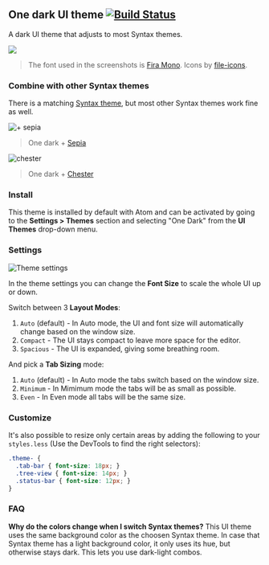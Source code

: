 ## One dark UI theme [![Build Status](https://travis-ci.org/atom/.svg?branch=master)](https://travis-ci.org/atom/)

A dark UI theme that adjusts to most Syntax themes.

![](https://cloud.githubusercontent.com/assets/378023/6979859/96e416e8-da24-11e4-995c-00dcd84c276d.png)

> The font used in the screenshots is [Fira Mono](https://github.com/mozilla/Fira). Icons by [file-icons](https://atom.io/packages/file-icons).

### Combine with other Syntax themes

There is a matching [Syntax theme](https://atom.io/themes/one-dark-syntax), but most other Syntax themes work fine as well.

![ + sepia](https://cloud.githubusercontent.com/assets/378023/6979865/af2d59da-da24-11e4-8ab6-974c50534b86.png)
> One dark + [Sepia](https://atom.io/themes/sepia-syntax)

![ chester](https://cloud.githubusercontent.com/assets/378023/6979876/cd0fca64-da24-11e4-9006-4f7e1ff80cad.png)
> One dark + [Chester](https://atom.io/themes/chester-atom-syntax)

### Install

This theme is installed by default with Atom and can be activated by going to the __Settings > Themes__ section and selecting "One Dark" from the __UI Themes__ drop-down menu.

### Settings

![Theme settings](https://cloud.githubusercontent.com/assets/378023/15923548/cb3dc7ce-2e68-11e6-8a51-10801fb483bf.png)

In the theme settings you can change the __Font Size__ to scale the whole UI up or down.

Switch between 3 __Layout Modes__:

1. `Auto` (default) - In Auto mode, the UI and font size will automatically change based on the window size.
2. `Compact` - The UI stays compact to leave more space for the editor.
3. `Spacious` - The UI is expanded, giving some breathing room.

And pick a __Tab Sizing__ mode:

1. `Auto` (default) - In Auto mode the tabs switch based on the window size.
2. `Minimum` - In Mimimum mode the tabs will be as small as possible.
3. `Even` - In Even mode all tabs will be the same size.

### Customize

It's also possible to resize only certain areas by adding the following to your `styles.less` (Use the DevTools to find the right selectors):

```css
.theme- {
  .tab-bar { font-size: 18px; }
  .tree-view { font-size: 14px; }
  .status-bar { font-size: 12px; }
}
```

### FAQ

__Why do the colors change when I switch Syntax themes?__
This UI theme uses the same background color as the choosen Syntax theme. In case that Syntax theme has a light background color, it only uses its hue, but otherwise stays dark. This lets you use dark-light combos.
